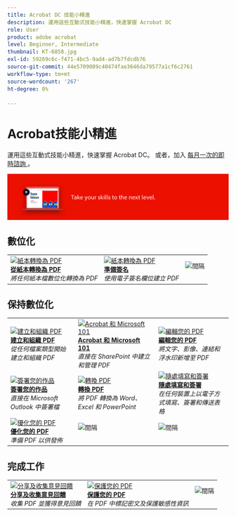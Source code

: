 ```yaml
---
title: Acrobat DC 技能小精進
description: 運用這些互動式技能小精進，快速掌握 Acrobat DC
role: User
product: adobe acrobat
level: Beginner, Intermediate
thumbnail: KT-6858.jpg
exl-id: 59269c6c-f471-4bc5-9ad4-ad7b7fdcdb76
source-git-commit: 44e5709089c40474fae3646da79577a1cf6c2761
workflow-type: tm+mt
source-wordcount: '267'
ht-degree: 0%

---
```


# Acrobat技能小精進

運用這些互動式技能小精進，快速掌握 Acrobat DC。 或者，加入 [ 每月一次的即時諮詢 ](skill-builder-webinars.md) 。

![Acrobat Skill Builder 影像](../assets/Hero-SkillBuilders.png)

## 數位化

<table style="table-layout:fixed">
<tr>
  <td>
    <a href="https://doccloud.adobeconnect.com/paperpdf/" target="_blank">
      <img alt="紙本轉換為 PDF" src="../assets/sb_papertopdf.png" />
    </a>
    <div>
    <a href="https://doccloud.adobeconnect.com/paperpdf/" target="_blank"><strong>從紙本轉換為 PDF</strong></a>
    </div>
    <em>將任何紙本檔數位化轉換為 PDF</em>
    <br>
  </td>
  <td>
    <a href="https://doccloud.adobeconnect.com/skillbuilder-sigforms/" target="_blank">
      <img alt="紙本轉換為 PDF" src="../assets/sb_prepareforsignature.png" />
    </a>
    <div>
    <a href="https://doccloud.adobeconnect.com/skillbuilder-sigforms/" target="_blank"><strong>準備簽名</strong></a>
    </div>
    <em>使用電子簽名欄位建立 PDF</em>
    <br>
  </td>
  <td>
    <img alt="間隔" src="../assets/Whitespacer.png" />
    <div>
    <br>
  </td>
</tr>
</table>

## 保持數位化

<table style="table-layout:fixed">
<tr>
 <td>
    <a href="https://doccloud.adobeconnect.com/createpdfs/" target="_blank">
      <img alt="建立和組織 PDF" src="../assets/sb_create.png" />
    </a>
    <div>
    <a href="https://doccloud.adobeconnect.com/createpdfs/" target="_blank"><strong>建立和組織 PDF</strong></a>
    </div>
    <em>從任何檔案類型開始建立和組織 PDF</em>
    <br>
  </td>
  <td>
    <a href="https://doccloud.adobeconnect.com/micro/" target="_blank">
      <img alt="Acrobat 和 Microsoft 101" src="../assets/sb_microsoft.png" />
    </a>
    <div>
    <a href="https://doccloud.adobeconnect.com/micro/" target="_blank"><strong>Acrobat 和 Microsoft 101</strong></a>
    </div>
    <em>直接在 SharePoint 中建立和管理 PDF</em>
    <br>
  </td>
  <td>
    <a href="https://doccloud.adobeconnect.com/editpdf/" target="_blank">
      <img alt="編輯您的 PDF" src="../assets/sb_edit.png" />
    </a>
    <div>
    <a href="https://doccloud.adobeconnect.com/editpdf/" target="_blank"><strong>編輯您的 PDF</strong></a>
    </div>
    <em>將文字、影像、連結和浮水印新增至 PDF</em>
    <br>
  </td>
</tr>
<tr>
  <td>
    <a href="https://doccloud.adobeconnect.com/sign/" target="_blank">
      <img alt="簽署您的作品" src="../assets/sb_signed.png" />
    </a>
    <div>
    <a href="https://doccloud.adobeconnect.com/sign/" target="_blank"><strong>簽署您的作品</strong></a>
    </div>
    <em>直接在 Microsoft Outlook 中簽署檔</em>
    <br>
  </td>
  <td>
    <a href="https://doccloud.adobeconnect.com/convertpdfs/" target="_blank">
      <img alt="轉換 PDF" src="../assets/sb_convert.png" />
    </a>
    <div>
    <a href="https://doccloud.adobeconnect.com/convertpdfs/" target="_blank"><strong>轉換 PDF</strong></a>
    </div>
    <em>將 PDF 轉換為 Word、Excel 和 PowerPoint</em>
    <br>
  </td>
  <td>
    <a href="https://doccloud.adobeconnect.com/fillsign/" target="_blank">
      <img alt="隨處填寫和簽署" src="../assets/sb_fill.png" />
    </a>
    <div>
    <a href="https://doccloud.adobeconnect.com/fillsign/" target="_blank"><strong>隨處填寫和簽署</strong></a>
    </div>
    <em>在任何裝置上以電子方式填寫、簽署和傳送表格</em>
    <br>
  </td>
</tr>
<tr>
  <td>
    <a href="https://doccloud.adobeconnect.com/optimizepdfs/" target="_blank">
      <img alt="優化您的 PDF" src="../assets/sb_optimize.png" />
    </a>
    <div>
    <a href="https://doccloud.adobeconnect.com/optimizepdfs/" target="_blank"><strong>優化您的 PDF</strong></a>
    </div>
    <em>準備 PDF 以供發佈</em>
    <br>
  </td>
  <td>
   <img alt="間隔" src="../assets/Whitespacer.png" />
    <div>
    <br>
  </td>
  <td>
   <img alt="間隔" src="../assets/Whitespacer.png" />
    <div>
    <br>
  </td>
</tr>
</table>

## 完成工作

<table style="table-layout:fixed">
<tr>
  <td>
    <a href="https://doccloud.adobeconnect.com/skillbuilder-share/" target="_blank">
      <img alt="分享及收集意見回饋" src="../assets/sb_feedback.png" />
    </a>
    <div>
    <a href="https://doccloud.adobeconnect.com/skillbuilder-share/" target="_blank"><strong>分享及收集意見回饋</strong></a>
    </div>
    <em>收集 PDF 並獲得意見回饋</em>
    <br>
  </td>
  <td>
    <a href="https://doccloud.adobeconnect.com/securepdfs/" target="_blank">
      <img alt="保護您的 PDF" src="../assets/sb_secure.png" />
    </a>
    <div>
    <a href="https://doccloud.adobeconnect.com/securepdfs/" target="_blank"><strong>保護您的 PDF</strong></a>
    </div>
    <em>在 PDF 中標記密文及保護敏感性資訊</em>
    <br>
  </td>
  <td>
   <img alt="間隔" src="../assets/Whitespacer.png" />
    <div>
    <br>
  </td>
</tr>
</table>
